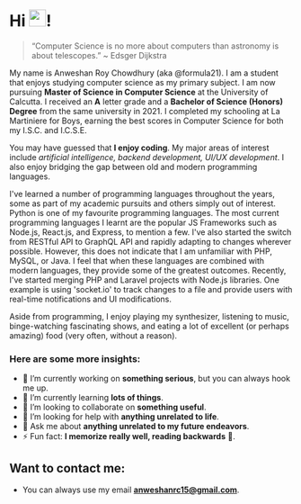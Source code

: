 # Hi <img src="https://raw.githubusercontent.com/MartinHeinz/MartinHeinz/master/wave.gif" width="30px" height="30px"/>!

> “Computer Science is no more about computers than astronomy is about telescopes.” ~ Edsger Dijkstra

My name is Anweshan Roy Chowdhury (aka @formula21). I am a student that enjoys studying computer science as my primary subject. I am now pursuing **Master of Science in Computer Science** at the University of Calcutta. I received an **A** letter grade and a **Bachelor of Science (Honors) Degree** from the same university in 2021. I completed my schooling at La Martiniere for Boys, earning the best scores in Computer Science for both my I.S.C. and I.C.S.E.

You may have guessed that **I enjoy coding**. My major areas of interest include _artificial intelligence, backend development, UI/UX development_. I also enjoy bridging the gap between old and modern programming languages.

I've learned a number of programming languages throughout the years, some as part of my academic pursuits and others simply out of interest. Python is one of my favourite programming languages. The most current programming languages I learnt are the popular JS Frameworks such as Node.js, React.js, and Express, to mention a few. I've also started the switch from RESTful API to GraphQL API and rapidly adapting to changes wherever possible. However, this does not indicate that I am unfamiliar with PHP, MySQL, or Java. I feel that when these languages are combined with modern languages, they provide some of the greatest outcomes. Recently, I've started merging PHP and Laravel projects with Node.js libraries. One example is using 'socket.io' to track changes to a file and provide users with real-time notifications and UI modifications.

Aside from programming, I enjoy playing my synthesizer, listening to music, binge-watching fascinating shows, and eating a lot of excellent (or perhaps amazing) food (very often, without a reason).

### Here are some more insights:
- 🔭 I’m currently working on **something serious**, but you can always hook me up.
- 🌱 I’m currently learning **lots of things**.
- 👯 I’m looking to collaborate on **something useful**.
- 🤔 I’m looking for help with **anything unrelated to life**. 
- 💬 Ask me about **anything unrelated to my future endeavors**.
- ⚡ Fun fact: **I memorize really well, reading backwards** 📖.

## Want to contact me:
- You can always use my email **anweshanrc15@gmail.com**.
